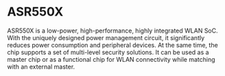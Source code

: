 # ASR550X

ASR550X is a low-power, high-performance, highly integrated WLAN SoC. With the uniquely designed power management circuit, it significantly reduces power consumption and peripheral devices. At the same time, the chip supports a set of multi-level security solutions. It can be used as a master chip or as a functional chip for WLAN connectivity while matching with an external master.
